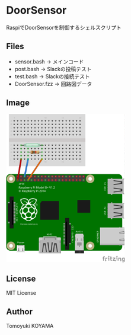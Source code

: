 # DoorSensor

RaspiでDoorSensorを制御するシェルスクリプト

## Files

- sensor.bash -> メインコード
- post.bash -> Slackの投稿テスト
- test.bash -> Slackの接続テスト
- DoorSensor.fzz -> 回路図データ

## Image

<img src="https://github.com/tomoyk/DoorSensor/blob/master/DoorSensor.png?raw=true" width="320" height="400" />

## License

MIT License

## Author

Tomoyuki KOYAMA
